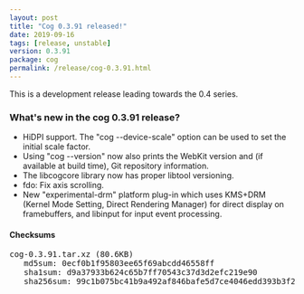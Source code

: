 ```yaml
---
layout: post
title: "Cog 0.3.91 released!"
date: 2019-09-16
tags: [release, unstable]
version: 0.3.91
package: cog
permalink: /release/cog-0.3.91.html
---
```


This is a development release leading towards the 0.4 series.

### What's new in the cog 0.3.91 release?

- HiDPI support. The "cog --device-scale" option can be used to set the
  initial scale factor.
- Using "cog --version" now also prints the WebKit version and (if available
  at build time), Git repository information.
- The libcogcore library now has proper libtool versioning.
- fdo: Fix axis scrolling.
- New "experimental-drm" platform plug-in which uses KMS+DRM (Kernel Mode
  Setting, Direct Rendering Manager) for direct display on framebuffers,
  and libinput for input event processing.

#### Checksums

<pre>
cog-0.3.91.tar.xz (80.6KB)
   md5sum: 0ecf0b1f95803ee65f69abcdd46558ff
   sha1sum: d9a37933b624c65b7ff70543c37d3d2efc219e90
   sha256sum: 99c1b075bc41b9a492af846bafe5d7ce4046edd393b3f2e114ffcb33e3dfeef8
</pre>
